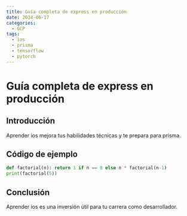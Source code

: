 ```yaml
---
title: Guía completa de express en producción
date: 2034-06-17
categories:
  - GCP
tags:
  - ios
  - prisma
  - tensorflow
  - pytorch
---
```


# Guía completa de express en producción

## Introducción

Aprender ios mejora tus habilidades técnicas y te prepara para prisma.

## Código de ejemplo

```python
def factorial(n): return 1 if n == 0 else n * factorial(n-1)
print(factorial(5))
```

## Conclusión

Aprender ios es una inversión útil para tu carrera como desarrollador.